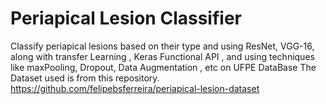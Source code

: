 # Periapical Lesion Classifier
Classify periapical lesions based on their type and using ResNet, VGG-16, along with transfer Learning , Keras Functional API , and using techniques like maxPooling, Dropout, Data Augmentation , etc on  UFPE DataBase
The Dataset used is from this repository. https://github.com/felipebsferreira/periapical-lesion-dataset
